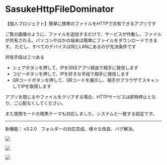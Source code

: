 # SasukeHttpFileDominator

【個人プロジェクト】簡単に携帯のファイルをHTTPで共有できるアプリです


ご覧の画像のように、ファイルを追加するだけで、サービスが作動し、ファイルが共有される。パソコンやほかの端末は簡単にファイルをダウンロードできます。
ただし、すべてのデバイスは同じLANにあるのが先決条件です


共有手段は三つある
 - シェアボタンを押して、IPをSNSアプリ経由で相手に発信します
 - コピーボタンを押して、IPを好きな手段で相手に発信します
 - QRコードボタンを押して、QRコードを展示し、相手がブラウザでスキャンしてIPを取得します
 
 
アプリを閉じるやファイルをクリアする場合、HTTPサービスは即時停止となり、ご心配なくしてください。

また夜間モードの暗黒テーマも対応しました、システムと一致する設定です。

---

新機能：
v3.2.0　フォルダーの対応完成、様々な改良、バグ解決。


![](https://i.ibb.co/fS6XmyJ/TEMP3.jpg)

![](https://i.ibb.co/zVWHxST/TEMP2.jpg)

![](https://i.ibb.co/M2rSPrN/TEMP.jpg)
